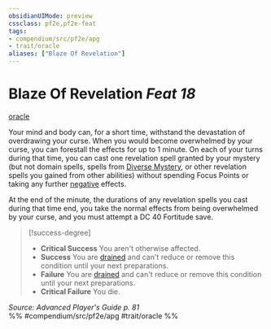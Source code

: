```yaml
---
obsidianUIMode: preview
cssclass: pf2e,pf2e-feat
tags:
- compendium/src/pf2e/apg
- trait/oracle
aliases: ["Blaze Of Revelation"]
---
```

# Blaze Of Revelation  *Feat 18*  
[oracle](/rules/traits/oracle-apg.md)  


Your mind and body can, for a short time, withstand the devastation of overdrawing your curse. When you would become overwhelmed by your curse, you can forestall the effects for up to 1 minute. On each of your turns during that time, you can cast one revelation spell granted by your mystery (but not domain spells, spells from [Diverse Mystery](/compendium/feats/diverse-mystery-apg.md), or other revelation spells you gained from other abilities) without spending Focus Points or taking any further [negative](/rules/traits/negative.md) effects.

At the end of the minute, the durations of any revelation spells you cast during that time end, you take the normal effects from being overwhelmed by your curse, and you must attempt a DC 40 Fortitude save.

> [!success-degree] 
> - **Critical Success** You aren't otherwise affected.
> - **Success** You are [drained](/rules/conditions.md#Drained) and can't reduce or remove this condition until your next preparations.
> - **Failure** You are [drained](/rules/conditions.md#Drained) and can't reduce or remove this condition until your next preparations.
> - **Critical Failure** You die.

*Source: Advanced Player's Guide p. 81*  
%% #compendium/src/pf2e/apg #trait/oracle %%